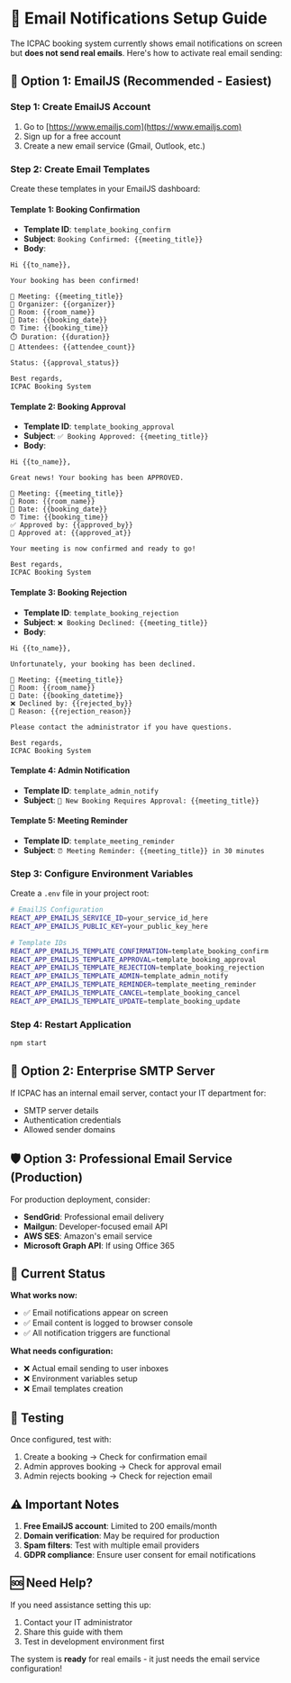 # 📧 Email Notifications Setup Guide

The ICPAC booking system currently shows email notifications on screen but **does not send real emails**. Here's how to activate real email sending:

## 🚀 Option 1: EmailJS (Recommended - Easiest)

### Step 1: Create EmailJS Account
1. Go to [https://www.emailjs.com](https://www.emailjs.com)
2. Sign up for a free account
3. Create a new email service (Gmail, Outlook, etc.)

### Step 2: Create Email Templates
Create these templates in your EmailJS dashboard:

#### Template 1: Booking Confirmation
- **Template ID**: `template_booking_confirm`
- **Subject**: `Booking Confirmed: {{meeting_title}}`
- **Body**:
```
Hi {{to_name}},

Your booking has been confirmed!

📅 Meeting: {{meeting_title}}
👤 Organizer: {{organizer}}
🏢 Room: {{room_name}}
📆 Date: {{booking_date}}
⏰ Time: {{booking_time}}
⏱️ Duration: {{duration}}
👥 Attendees: {{attendee_count}}

Status: {{approval_status}}

Best regards,
ICPAC Booking System
```

#### Template 2: Booking Approval
- **Template ID**: `template_booking_approval`
- **Subject**: `✅ Booking Approved: {{meeting_title}}`
- **Body**:
```
Hi {{to_name}},

Great news! Your booking has been APPROVED.

📅 Meeting: {{meeting_title}}
🏢 Room: {{room_name}}
📆 Date: {{booking_date}}
⏰ Time: {{booking_time}}
✅ Approved by: {{approved_by}}
📝 Approved at: {{approved_at}}

Your meeting is now confirmed and ready to go!

Best regards,
ICPAC Booking System
```

#### Template 3: Booking Rejection
- **Template ID**: `template_booking_rejection`
- **Subject**: `❌ Booking Declined: {{meeting_title}}`
- **Body**:
```
Hi {{to_name}},

Unfortunately, your booking has been declined.

📅 Meeting: {{meeting_title}}
🏢 Room: {{room_name}}
📆 Date: {{booking_datetime}}
❌ Declined by: {{rejected_by}}
📝 Reason: {{rejection_reason}}

Please contact the administrator if you have questions.

Best regards,
ICPAC Booking System
```

#### Template 4: Admin Notification
- **Template ID**: `template_admin_notify`
- **Subject**: `🔔 New Booking Requires Approval: {{meeting_title}}`

#### Template 5: Meeting Reminder
- **Template ID**: `template_meeting_reminder`
- **Subject**: `⏰ Meeting Reminder: {{meeting_title}} in 30 minutes`

### Step 3: Configure Environment Variables
Create a `.env` file in your project root:

```bash
# EmailJS Configuration
REACT_APP_EMAILJS_SERVICE_ID=your_service_id_here
REACT_APP_EMAILJS_PUBLIC_KEY=your_public_key_here

# Template IDs
REACT_APP_EMAILJS_TEMPLATE_CONFIRMATION=template_booking_confirm
REACT_APP_EMAILJS_TEMPLATE_APPROVAL=template_booking_approval
REACT_APP_EMAILJS_TEMPLATE_REJECTION=template_booking_rejection
REACT_APP_EMAILJS_TEMPLATE_ADMIN=template_admin_notify
REACT_APP_EMAILJS_TEMPLATE_REMINDER=template_meeting_reminder
REACT_APP_EMAILJS_TEMPLATE_CANCEL=template_booking_cancel
REACT_APP_EMAILJS_TEMPLATE_UPDATE=template_booking_update
```

### Step 4: Restart Application
```bash
npm start
```

## 🏢 Option 2: Enterprise SMTP Server

If ICPAC has an internal email server, contact your IT department for:
- SMTP server details
- Authentication credentials
- Allowed sender domains

## 🛡️ Option 3: Professional Email Service (Production)

For production deployment, consider:
- **SendGrid**: Professional email delivery
- **Mailgun**: Developer-focused email API  
- **AWS SES**: Amazon's email service
- **Microsoft Graph API**: If using Office 365

## 🔧 Current Status

**What works now:**
- ✅ Email notifications appear on screen
- ✅ Email content is logged to browser console
- ✅ All notification triggers are functional

**What needs configuration:**
- ❌ Actual email sending to user inboxes
- ❌ Environment variables setup
- ❌ Email templates creation

## 🧪 Testing

Once configured, test with:
1. Create a booking → Check for confirmation email
2. Admin approves booking → Check for approval email
3. Admin rejects booking → Check for rejection email

## ⚠️ Important Notes

1. **Free EmailJS account**: Limited to 200 emails/month
2. **Domain verification**: May be required for production
3. **Spam filters**: Test with multiple email providers
4. **GDPR compliance**: Ensure user consent for email notifications

## 🆘 Need Help?

If you need assistance setting this up:
1. Contact your IT administrator
2. Share this guide with them
3. Test in development environment first

The system is **ready** for real emails - it just needs the email service configuration!
